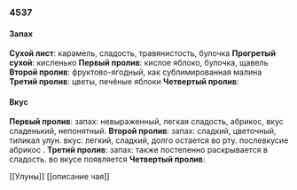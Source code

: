 ### 4537
#### Запах
**Сухой лист**: карамель, сладость, травянистость, булочка 
**Прогретый сухой**:  кисленько
**Первый пролив**:  кислое яблоко, булочка, щавель
**Второй пролив**: фруктово-ягодный, как сублимированная малина
**Третий пролив**: цветы, печёные яблоки
**Четвертый пролив**:

#### Вкус
**Первый пролив**: запах: невыраженный, легкая сладость, абрикос, вкус сладенький, непонятный.
**Второй пролив**: запах: сладкий, цветочный, типикал улун. вкус:  легкий, сладкий, долго остается во рту. послевкусие абрикос .
**Третий пролив**: запах: также постепенно раскрывается в сладость. во вкусе появляется 
**Четвертый пролив**:

[[Улуны]]
[[описание чая]]